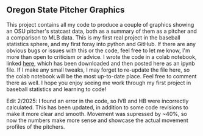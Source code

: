 ## Oregon State Pitcher Graphics

This project contains all my code to produce a couple of graphics showing an OSU pitcher's statcast data, both as a summary of them as a pitcher and a comparison to MLB data. This is my first real project in the baseball statistics sphere, and my first foray into python and GitHub. If there are any obvious bugs or issues with this or the code, feel free to let me know, I'm more than open to criticism or advice. I wrote the code in a colab notebook, linked [here](https://colab.research.google.com/drive/1GFsQq0Icwiyv-d6zbkNsy1HB6glWCI47?usp=sharing), which has been downloaded and then posted here as an ipynb file. If I make any small tweaks, I may forget to re-update the file here, so the colab notebook will be the most up-to-date place. Feel free to comment there as well. I hope you enjoy seeing me work through my first project in baseball statistics and learning to code!

Edit 2/2025: I found an error in the code, so IVB and HB were incorrectly calculated. This has been updated, in addition to some code revisions to make it more clear and smooth. Movement was supressed by ~40%, so now the numbers make more sense and showcase the actual movement profiles of the pitchers.
